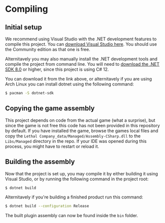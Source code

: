 # Compiling

## Initial setup

We recommend using Visual Studio with the .NET development features to compile this project. You can [download Visual Studio here](https://visualstudio.microsoft.com/downloads/). You should use the Community edition as that one is free.

Alternitavely you may also manually install the .NET development tools and compile the project from command line. You will need to [download the .NET SDK 8.0](https://dotnet.microsoft.com/en-us/download/dotnet/8.0) or higher, since this project is using C# 12.

You can download it from the link above, or alternitavely if you are using Arch Linux you can install dotnet using the following command:

```sh
$ pacman -S dotnet-sdk
```

## Copying the game assembly

This project depends on code from the actual game (what a surprise), but since the game is not free this code has not been provided in this repository by default. If you have installed the game, browse the games local files and copy the `Lethal Company_data/Managed/Assembly-CSharp.dll` to the `Libs/Managed` directory in the repo. If your IDE was opened during this process, you might have to restart or reload it.

## Building the assembly

Now that the project is set up, you may compile it by either building it using Visual Studio, or by running the following command in the project root:

```sh
$ dotnet build
```

Alternitavely if you're building a finished product run this command:

```sh
$ dotnet build --configuration Release
```

The built plugin assembly can now be found inside the `bin` folder.
